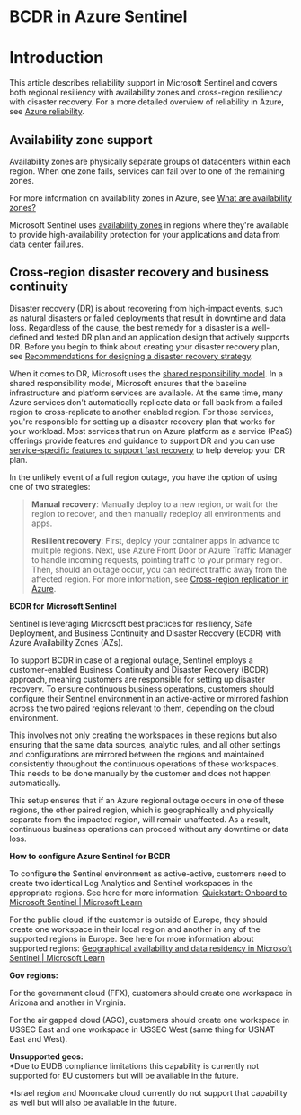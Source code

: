 # BCDR in Azure Sentinel

# **Introduction**

This article describes reliability support in Microsoft Sentinel and covers both regional resiliency with availability zones and cross-region resiliency with disaster recovery. For a more detailed overview of reliability in Azure, see [Azure reliability](https://learn.microsoft.com/en-us/azure/well-architected/resiliency/).

## **Availability zone support**

Availability zones are physically separate groups of datacenters within each region. When one zone fails, services can fail over to one of the remaining zones.

For more information on availability zones in Azure, see [What are availability zones?](https://learn.microsoft.com/en-us/azure/reliability/availability-zones-overview)

Microsoft Sentinel uses [availability zones](https://learn.microsoft.com/en-us/azure/reliability/availability-zones-overview#zonal-and-zone-redundant-services) in regions where they're available to provide high-availability protection for your applications and data from data center failures.

##  **Cross-region disaster recovery and business continuity**

Disaster recovery (DR) is about recovering from high-impact events, such as natural disasters or failed deployments that result in downtime and data loss. Regardless of the cause, the best remedy for a disaster is a well-defined and tested DR plan and an application design that actively supports DR. Before you begin to think about creating your disaster recovery plan, see [Recommendations for designing a disaster recovery strategy](https://learn.microsoft.com/en-us/azure/well-architected/reliability/disaster-recovery).

When it comes to DR, Microsoft uses the [shared responsibility model](https://learn.microsoft.com/en-us/azure/reliability/concept-shared-responsibility). In a shared responsibility model, Microsoft ensures that the baseline infrastructure and platform services are available. At the same time, many Azure services don't automatically replicate data or fall back from a failed region to cross-replicate to another enabled region. For those services, you're responsible for setting up a disaster recovery plan that works for your workload. Most services that run on Azure platform as a service (PaaS) offerings provide features and guidance to support DR and you can use [service-specific features to support fast recovery](https://learn.microsoft.com/en-us/azure/reliability/reliability-guidance-overview) to help develop your DR plan.

In the unlikely event of a full region outage, you have the option of using one of two strategies:

> **Manual recovery**: Manually deploy to a new region, or wait for the region to recover, and then manually redeploy all environments and apps.
>
> **Resilient recovery**: First, deploy your container apps in advance to multiple regions. Next, use Azure Front Door or Azure Traffic Manager to handle incoming requests, pointing traffic to your primary region. Then, should an outage occur, you can redirect traffic away from the affected region. For more information, see [Cross-region replication in Azure](https://learn.microsoft.com/en-us/azure/reliability/cross-region-replication-azure).

**BCDR for** **Microsoft Sentinel**

Sentinel is leveraging Microsoft best practices for resiliency, Safe Deployment, and Business Continuity and Disaster Recovery (BCDR) with Azure Availability Zones (AZs).

To support BCDR in case of a regional outage, Sentinel employs a customer-enabled Business Continuity and Disaster Recovery (BCDR) approach, meaning customers are responsible for setting up disaster recovery. To ensure continuous business operations, customers should configure their Sentinel environment in an active-active or mirrored fashion across the two paired regions relevant to them, depending on the cloud environment.

This involves not only creating the workspaces in these regions but also ensuring that the same data sources, analytic rules, and all other settings and configurations are mirrored between the regions and maintained consistently throughout the continuous operations of these workspaces. This needs to be done manually by the customer and does not happen automatically.

This setup ensures that if an Azure regional outage occurs in one of these regions, the other paired region, which is geographically and physically separate from the impacted region, will remain unaffected. As a result, continuous business operations can proceed without any downtime or data loss.

**How to configure Azure Sentinel for BCDR**

To configure the Sentinel environment as active-active, customers need to create two identical Log Analytics and Sentinel workspaces in the appropriate regions. See here for more information: [Quickstart: Onboard to Microsoft Sentinel \| Microsoft Learn](https://learn.microsoft.com/en-us/azure/sentinel/quickstart-onboard)

For the public cloud, if the customer is outside of Europe, they should create one workspace in their local region and another in any of the supported regions in Europe. See here for more information about supported regions: [Geographical availability and data residency in Microsoft Sentinel \| Microsoft Learn](https://review.learn.microsoft.com/en-us/azure/sentinel/geographical-availability-data-residency?branch=main&branchFallbackFrom=pr-en-us-289729)

**Gov regions:**

For the government cloud (FFX), customers should create one workspace in Arizona and another in Virginia.

For the air gapped cloud (AGC), customers should create one workspace in USSEC East and one workspace in USSEC West (same thing for USNAT East and West).

**Unsupported geos:**  
\*Due to EUDB compliance limitations this capability is currently not supported for EU customers but will be available in the future.

\*Israel region and Mooncake cloud currently do not support that capability as well but will also be available in the future.
